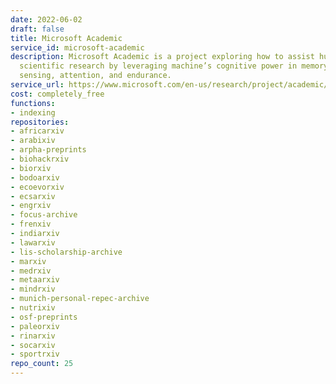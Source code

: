 ```yaml
---
date: 2022-06-02
draft: false
title: Microsoft Academic
service_id: microsoft-academic
description: Microsoft Academic is a project exploring how to assist human conducting
  scientific research by leveraging machine’s cognitive power in memory, computation,
  sensing, attention, and endurance.
service_url: https://www.microsoft.com/en-us/research/project/academic/
cost: completely_free
functions:
- indexing
repositories:
- africarxiv
- arabixiv
- arpha-preprints
- biohackrxiv
- biorxiv
- bodoarxiv
- ecoevorxiv
- ecsarxiv
- engrxiv
- focus-archive
- frenxiv
- indiarxiv
- lawarxiv
- lis-scholarship-archive
- marxiv
- medrxiv
- metaarxiv
- mindrxiv
- munich-personal-repec-archive
- nutrixiv
- osf-preprints
- paleorxiv
- rinarxiv
- socarxiv
- sportrxiv
repo_count: 25
---
```



